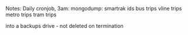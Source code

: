 Notes:
Daily cronjob, 3am:
mongodump:
smartrak ids
bus trips
vline trips
metro trips
tram trips

into a backups drive - not deleted on termination
